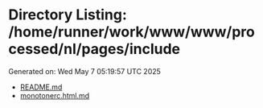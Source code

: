 # Directory Listing: /home/runner/work/www/www/processed/nl/pages/include
Generated on: Wed May  7 05:19:57 UTC 2025

- [README.md](README.md)
- [monotonerc.html.md](monotonerc.html.md)
